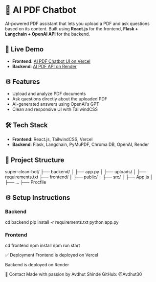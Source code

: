# 📄 AI PDF Chatbot

AI-powered PDF assistant that lets you upload a PDF and ask questions based on its content. Built using **React.js** for the frontend, **Flask + Langchain + OpenAI API** for the backend.

## 🚀 Live Demo

- **Frontend**: [AI PDF Chatbot UI on Vercel](https://ai-pdf-chatbot-clean-r90pui82b-avdhuts-projects.vercel.app/)
- **Backend**: [AI PDF API on Render](https://ai-pdf-chatbot-clean-api.onrender.com/)

## ⚙️ Features

- Upload and analyze PDF documents
- Ask questions directly about the uploaded PDF
- AI-generated answers using OpenAI's GPT
- Clean and responsive UI with TailwindCSS

## 🛠 Tech Stack

- **Frontend**: React.js, TailwindCSS, Vercel
- **Backend**: Flask, Langchain, PyMuPDF, Chroma DB, OpenAI, Render

## 📂 Project Structure

super-clean-bot/
├── backend/
│ ├── app.py
│ ├── uploads/
│ ├── requirements.txt
├── frontend/
│ ├── public/
│ ├── src/
│ ├── App.js
│ ├── ...
├── Procfile




## ⚙️ Setup Instructions

### Backend
cd backend
pip install -r requirements.txt
python app.py

### Frontend
cd frontend
npm install
npm run start

✅ Deployment
Frontend is deployed on Vercel

Backend is deployed on Render

📧 Contact
Made with passion by Avdhut Shinde
GitHub: @Avdhut30



